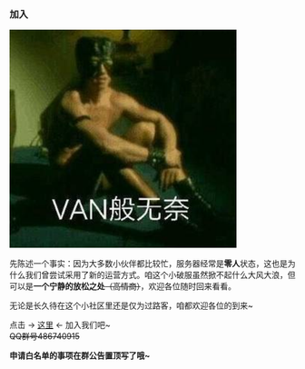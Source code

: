 ### 加入  

<img src='./pics/van.jpg' style='width:400px' referrerpolicy="no-referrer"></img>  

先陈述一个事实：因为大多数小伙伴都比较忙，服务器经常是**零人**状态，这也是为什么我们曾尝试采用了新的运营方式。咱这个小破服虽然掀不起什么大风大浪，但可以是**一个宁静的放松之处**~~（高情商）~~，欢迎各位随时回来看看。

无论是长久待在这个小社区里还是仅为过路客，咱都欢迎各位的到来~  

点击 -> [这里](https://jq.qq.com/?_wv=1027&k=4BCJ0zM) <- 加入我们吧~   
~~QQ群号486740915~~ 

**申请白名单的事项在群公告置顶写了哦~**  
